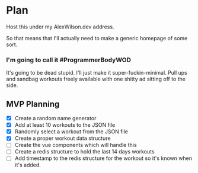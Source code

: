 # Plan

Host this under my AlexWilson.dev address.

So that means that I'll actually need to make a generic homepage of some sort.


### I'm going to call it #ProgrammerBodyWOD

It's going to be dead stupid.  I'll just make it super-fuckin-minimal.  Pull ups and sandbag workouts freely available with one shitty ad sitting off to the side.






## MVP Planning

- [x] Create a random name generator
- [x] Add at least 10 workouts to the JSON file
- [x] Randomly select a workout from the JSON file
- [x] Create a proper workout data structure
- [ ] Create the vue components which will handle this
- [ ] Create a redis structure to hold the last 14 days workouts
- [ ] Add timestamp to the redis structure for the workout so it's known when it's added.